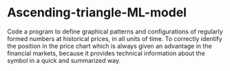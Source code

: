 # Ascending-triangle-ML-model
Code a program to define graphical patterns and configurations of regularly formed numbers at historical prices, in all units of time. To correctly identify the position in the price chart which is always given an advantage in the financial markets, because it provides technical information about the symbol in a quick and summarized way.
